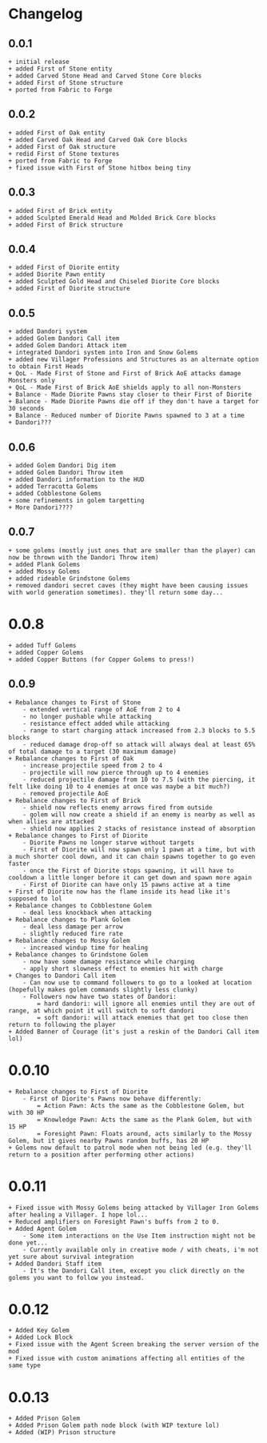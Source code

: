 # Changelog

## 0.0.1
    + initial release
    + added First of Stone entity
    + added Carved Stone Head and Carved Stone Core blocks
    + added First of Stone structure
    + ported from Fabric to Forge

## 0.0.2
    + added First of Oak entity
    + added Carved Oak Head and Carved Oak Core blocks
    + added First of Oak structure
    + redid First of Stone textures
    + ported from Fabric to Forge
    + fixed issue with First of Stone hitbox being tiny

## 0.0.3
    + added First of Brick entity
    + added Sculpted Emerald Head and Molded Brick Core blocks
    + added First of Brick structure

## 0.0.4
    + added First of Diorite entity
    + added Diorite Pawn entity
    + added Sculpted Gold Head and Chiseled Diorite Core blocks
    + added First of Diorite structure

## 0.0.5
    + added Dandori system
    + added Golem Dandori Call item
    + added Golem Dandori Attack item
    + integrated Dandori system into Iron and Snow Golems
    + added new Villager Professions and Structures as an alternate option to obtain First Heads
    + QoL - Made First of Stone and First of Brick AoE attacks damage Monsters only
    + QoL - Made First of Brick AoE shields apply to all non-Monsters
    + Balance - Made Diorite Pawns stay closer to their First of Diorite
    + Balance - Made Diorite Pawns die off if they don't have a target for 30 seconds
    + Balance - Reduced number of Diorite Pawns spawned to 3 at a time
    + Dandori???

## 0.0.6
    + added Golem Dandori Dig item
    + added Golem Dandori Throw item
    + added Dandori information to the HUD
    + added Terracotta Golems
    + added Cobblestone Golems
    + some refinements in golem targetting
    + More Dandori????

## 0.0.7
    + some golems (mostly just ones that are smaller than the player) can now be thrown with the Dandori Throw item)
    + added Plank Golems
    + added Mossy Golems
    + added rideable Grindstone Golems
    + removed dandori secret caves (they might have been causing issues with world generation sometimes). they'll return some day...

# 0.0.8
    + added Tuff Golems
    + added Copper Golems
    + added Copper Buttons (for Copper Golems to press!)

## 0.0.9
    + Rebalance changes to First of Stone
        - extended vertical range of AoE from 2 to 4
        - no longer pushable while attacking
        - resistance effect added while attacking
        - range to start charging attack increased from 2.3 blocks to 5.5 blocks
        - reduced damage drop-off so attack will always deal at least 65% of total damage to a target (30 maximum damage)
    + Rebalance changes to First of Oak
        - increase projectile speed from 2 to 4
        - projectile will now pierce through up to 4 enemies
        - reduced projectile damage from 10 to 7.5 (with the piercing, it felt like doing 10 to 4 enemies at once was maybe a bit much?)
        - removed projectile AoE
    + Rebalance changes to First of Brick
        - shield now reflects enemy arrows fired from outside
        - golem will now create a shield if an enemy is nearby as well as when allies are attacked
        - shield now applies 2 stacks of resistance instead of absorption
    + Rebalance changes to First of Diorite
        - Diorite Pawns no longer starve without targets
        - First of Diorite will now spawn only 1 pawn at a time, but with a much shorter cool down, and it can chain spawns together to go even faster
        - once the First of Diorite stops spawning, it will have to cooldown a little longer before it can get down and spawn more again
        - First of Diorite can have only 15 pawns active at a time
    + First of Diorite now has the flame inside its head like it's supposed to lol
    + Rebalance changes to Cobblestone Golem
        - deal less knockback when attacking
    + Rebalance changes to Plank Golem
        - deal less damage per arrow
        - slightly reduced fire rate
    + Rebalance changes to Mossy Golem
        - increased windup time for healing
    + Rebalance changes to Grindstone Golem
        - now have some damage resistance while charging
        - apply short slowness effect to enemies hit with charge
    + Changes to Dandori Call item
        - Can now use to command followers to go to a looked at location (hopefully makes golem commands slightly less clunky)
        - Followers now have two states of Dandori:
            = hard dandori: will ignore all enemies until they are out of range, at which point it will switch to soft dandori
            = soft dandori: will attack enemies that get too close then return to following the player
    + Added Banner of Courage (it's just a reskin of the Dandori Call item lol)

# 0.0.10
    + Rebalance changes to First of Diorite
        - First of Diorite's Pawns now behave differently:
            = Action Pawn: Acts the same as the Cobblestone Golem, but with 30 HP
            = Knowledge Pawn: Acts the same as the Plank Golem, but with 15 HP
            = Foresight Pawn: Floats around, acts similarly to the Mossy Golem, but it gives nearby Pawns random buffs, has 20 HP
    + Golems now default to patrol mode when not being led (e.g. they'll return to a position after performing other actions)

# 0.0.11
    + Fixed issue with Mossy Golems being attacked by Villager Iron Golems after healing a Villager. I hope lol...
    + Reduced amplifiers on Foresight Pawn's buffs from 2 to 0.
    + Added Agent Golem
        - Some item interactions on the Use Item instruction might not be done yet...
        - Currently available only in creative mode / with cheats, i'm not yet sure about survival integration
    + Added Dandori Staff item
        - It's the Dandori Call item, except you click directly on the golems you want to follow you instead.

# 0.0.12
    + Added Key Golem
    + Added Lock Block
    + Fixed issue with the Agent Screen breaking the server version of the mod
    + Fixed issue with custom animations affecting all entities of the same type

# 0.0.13
    + Added Prison Golem
    + Added Prison Golem path node block (with WIP texture lol)
    + Added (WIP) Prison structure